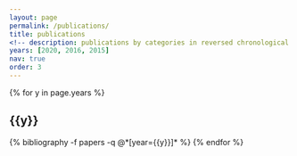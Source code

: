 ```yaml
---
layout: page
permalink: /publications/
title: publications
<!-- description: publications by categories in reversed chronological order. generated by jekyll-scholar. -->
years: [2020, 2016, 2015]
nav: true
order: 3
---
```


<div class="publications">

{% for y in page.years %}
  <h2 class="year">{{y}}</h2>
  {% bibliography -f papers -q @*[year={{y}}]* %}
{% endfor %}

</div>
